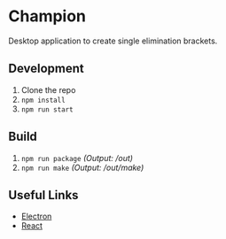 # Champion

Desktop application to create single elimination brackets.

## Development

1. Clone the repo
1. `npm install`
1. `npm run start`

## Build

1. `npm run package` _(Output: /out)_
1. `npm run make` _(Output: /out/make)_

## Useful Links

- [Electron](https://www.electronjs.org/docs/latest/)
- [React](https://beta.reactjs.org)
